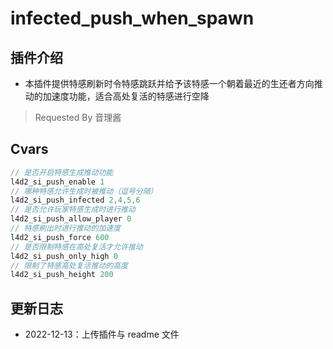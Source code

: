 # infected_push_when_spawn

## 插件介绍

- 本插件提供特感刷新时令特感跳跃并给予该特感一个朝着最近的生还者方向推动的加速度功能，适合高处复活的特感进行空降

> Requested By 音理酱

## Cvars

```Java
// 是否开启特感生成推动功能
l4d2_si_push_enable 1
// 哪种特感允许生成时被推动（逗号分隔）
l4d2_si_push_infected 2,4,5,6
// 是否允许玩家特感生成时进行推动
l4d2_si_push_allow_player 0
// 特感刷出时进行推动的加速度
l4d2_si_push_force 600
// 是否限制特感在高处复活才允许推动
l4d2_si_push_only_high 0
// 限制了特感高处复活推动的高度
l4d2_si_push_height 200
```

## 更新日志

- 2022-12-13：上传插件与 readme 文件
